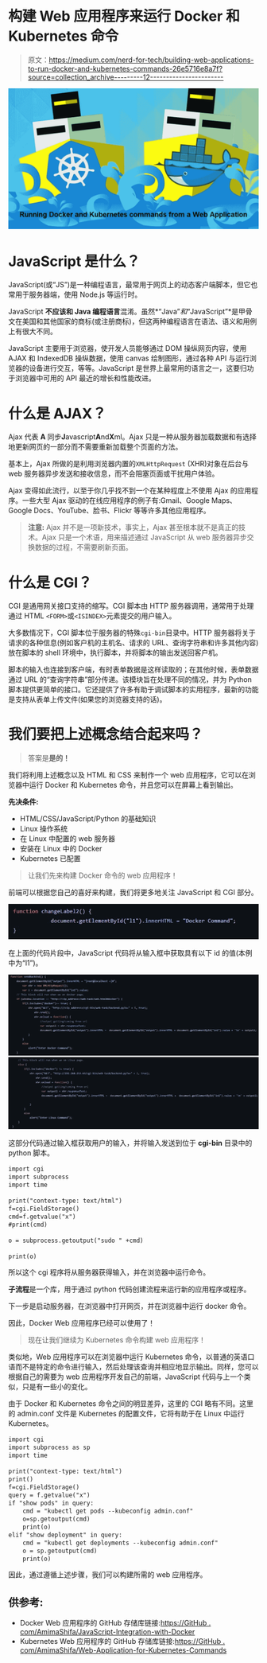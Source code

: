 # 构建 Web 应用程序来运行 Docker 和 Kubernetes 命令

> 原文：<https://medium.com/nerd-for-tech/building-web-applications-to-run-docker-and-kubernetes-commands-26e5716e8a7f?source=collection_archive---------12----------------------->

![](img/fc4a10c96d3ec2ad15900d31158c11e1.png)

# JavaScript 是什么？

JavaScript(或“JS”)是一种编程语言，最常用于网页上的动态客户端脚本，但它也常用于服务器端，使用 Node.js 等运行时。

JavaScript **不应该和 Java 编程语言**混淆。虽然*“Java”*和*“JavaScript”*是甲骨文在美国和其他国家的商标(或注册商标)，但这两种编程语言在语法、语义和用例上有很大不同。

JavaScript 主要用于浏览器，使开发人员能够通过 DOM 操纵网页内容，使用 AJAX 和 IndexedDB 操纵数据，使用 canvas 绘制图形，通过各种 API 与运行浏览器的设备进行交互，等等。JavaScript 是世界上最常用的语言之一，这要归功于浏览器中可用的 API 最近的增长和性能改进。

# 什么是 AJAX？

Ajax 代表 **A** 同步**J**avascript**A**nd**X**ml。Ajax 只是一种从服务器加载数据和有选择地更新网页的一部分而不需要重新加载整个页面的方法。

基本上，Ajax 所做的是利用浏览器内置的`XMLHttpRequest` (XHR)对象在后台与 web 服务器异步发送和接收信息，而不会阻塞页面或干扰用户体验。

Ajax 变得如此流行，以至于你几乎找不到一个在某种程度上不使用 Ajax 的应用程序。一些大型 Ajax 驱动的在线应用程序的例子有:Gmail、Google Maps、Google Docs、YouTube、脸书、Flickr 等等许多其他应用程序。

> **注意:** Ajax 并不是一项新技术，事实上，Ajax 甚至根本就不是真正的技术。Ajax 只是一个术语，用来描述通过 JavaScript 从 web 服务器异步交换数据的过程，不需要刷新页面。

# 什么是 CGI？

CGI 是通用网关接口支持的缩写。CGI 脚本由 HTTP 服务器调用，通常用于处理通过 HTML `<FORM>`或`<ISINDEX>`元素提交的用户输入。

大多数情况下，CGI 脚本位于服务器的特殊`cgi-bin`目录中。HTTP 服务器将关于请求的各种信息(例如客户机的主机名、请求的 URL、查询字符串和许多其他内容)放在脚本的 shell 环境中，执行脚本，并将脚本的输出发送回客户机。

脚本的输入也连接到客户端，有时表单数据是这样读取的；在其他时候，表单数据通过 URL 的“查询字符串”部分传递。该模块旨在处理不同的情况，并为 Python 脚本提供更简单的接口。它还提供了许多有助于调试脚本的实用程序，最新的功能是支持从表单上传文件(如果您的浏览器支持的话)。

# 我们要把上述概念结合起来吗？

> 答案是**是的！**

我们将利用上述概念以及 HTML 和 CSS 来制作一个 web 应用程序，它可以在浏览器中运行 Docker 和 Kubernetes 命令，并且您可以在屏幕上看到输出。

**先决条件:**

*   HTML/CSS/JavaScript/Python 的基础知识
*   Linux 操作系统
*   在 Linux 中配置的 web 服务器
*   安装在 Linux 中的 Docker
*   Kubernetes 已配置

> 让我们先来构建 Docker 命令的 web 应用程序！

前端可以根据您自己的喜好来构建，我们将更多地关注 JavaScript 和 CGI 部分。

![](img/46919d1282f744079cef1c14c23fa9b5.png)

在上面的代码片段中，JavaScript 代码将从输入框中获取具有以下 id 的值(本例中为“l1”)。

![](img/9eddfc5c5b16caff09412161e5daa3e2.png)![](img/8c8bb8a76ee6caf2b8e74028561f5d25.png)

这部分代码通过输入框获取用户的输入，并将输入发送到位于 **cgi-bin** 目录中的 python 脚本。

```
import cgi
import subprocess
import time 

print("context-type: text/html")
f=cgi.FieldStorage()
cmd=f.getvalue("x")
#print(cmd)

o = subprocess.getoutput("sudo " +cmd)

print(o)
```

所以这个 cgi 程序将从服务器获得输入，并在浏览器中运行命令。

**子流程**是一个库，用于通过 python 代码创建流程来运行新的应用程序或程序。

下一步是启动服务器，在浏览器中打开网页，并在浏览器中运行 docker 命令。

因此，Docker Web 应用程序已经可以使用了！

> 现在让我们继续为 Kubernetes 命令构建 web 应用程序！

类似地，Web 应用程序可以在浏览器中运行 Kubernetes 命令，以普通的英语口语而不是特定的命令进行输入，然后处理该查询并相应地显示输出。同样，您可以根据自己的需要为 web 应用程序开发自己的前端，JavaScript 代码与上一个类似，只是有一些小的变化。

由于 Docker 和 Kubernetes 命令之间的明显差异，这里的 CGI 略有不同。这里的 admin.conf 文件是 Kubernetes 的配置文件，它将有助于在 Linux 中运行 Kubernetes。

```
import cgi
import subprocess as sp
import time

print("context-type: text/html")
print()
f=cgi.FieldStorage()
query = f.getvalue("x")
if "show pods" in query:
    cmd = "kubectl get pods --kubeconfig admin.conf"
    o=sp.getoutput(cmd)
    print(o)
elif "show deployment" in query:
    cmd = "kubectl get deployments --kubeconfig admin.conf"
    o = sp.getoutput(cmd)
    print(o)
```

因此，通过遵循上述步骤，我们可以构建所需的 web 应用程序。

## 供参考:

*   Docker Web 应用程序的 GitHub 存储库链接:[https://GitHub . com/AmimaShifa/JavaScript-Integration-with-Docker](https://github.com/AmimaShifa/JavaScript-Integration-with-Docker)
*   Kubernetes Web 应用程序的 GitHub 存储库链接:[https://GitHub . com/AmimaShifa/Web-Application-for-Kubernetes-Commands](https://github.com/AmimaShifa/Web-Application-for-Kubernetes-Commands)
